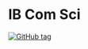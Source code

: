 # IB Com Sci

[![GitHub tag](https://img.shields.io/github/tag/krishank-gupta/ib_com_sci.svg?label=version)](https://github.com/krishank-gupta/ib_com_sci/releases)
